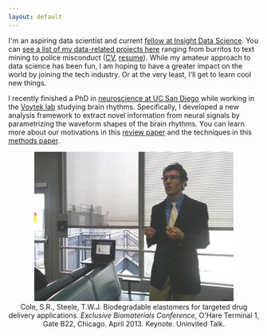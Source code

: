 ```yaml
---
layout: default
---
```


I'm an aspiring data scientist and current [fellow at Insight Data Science](https://www.insightdatascience.com/). You can [see a list of my data-related projects here](https://srcole.github.io/dataprojects/) ranging from burritos to text mining to police misconduct ([CV](https://srcole.github.io/assets/misc/cv.pdf), [resume](https://srcole.github.io/assets/misc/resume.pdf)). While my amateur approach to data science has been fun, I am hoping to have a greater impact on the world by joining the tech industry. Or at the very least, I’ll get to learn cool new things.

I recently finished a PhD in [neuroscience at UC San Diego](http://healthsciences.ucsd.edu/education/neurograd/Pages/default.aspx) while working in the [Voytek lab](https://voyteklab.com) studying brain rhythms. Specifically, I developed a new analysis framework to extract novel information from neural signals by parametrizing the waveform shapes of the brain rhythms. You can learn more about our motivations in this [review paper](http://voyteklab.com/wp-content/uploads/Cole-TrendsCognSci2017.pdf) and the techniques in this [methods paper](https://www.biorxiv.org/content/early/2018/04/16/302000).

<div class="imgcap" style="text-align:center">
<img src="/assets/misc/ohare.jpg" height="300" style="text-align:center">
<div class="thecap" style="text-align:center">Cole, S.R., Steele, T.W.J. Biodegradable elastomers for targeted drug delivery applications. <em>Exclusive Biomaterials Conference</em>, O'Hare Terminal 1, Gate B22, Chicago. April 2013. Keynote. Uninvited Talk.</div>
</div>
